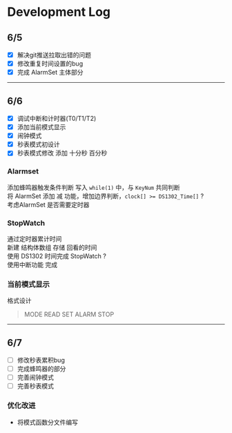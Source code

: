 # Development Log
## 6/5
- [x] 解决git推送拉取出错的问题
- [x] 修改重复时间设置的bug
- [x] 完成 AlarmSet 主体部分

---
## 6/6
- [x] 调试中断和计时器(T0/T1/T2)
- [x] 添加当前模式显示
- [x] 闹钟模式
- [x] 秒表模式初设计
- [x] 秒表模式修改 添加 十分秒 百分秒

### Alarmset
添加蜂鸣器触发条件判断 写入 `while(1)` 中，与 `KeyNum` 共同判断  
将 AlarmSet 添加 减 功能，增加边界判断，`clock[] >= DS1302_Time[]` ?  
考虑AlarmSet 是否需要定时器  

### StopWatch
通过定时器累计时间  
新建 结构体数组 存储 回看的时间  
使用 DS1302 时间完成 StopWatch ?  
使用中断功能 完成  

### 当前模式显示
格式设计  
> MODE
> READ SET ALARM STOP

---
## 6/7
- [ ] 修改秒表累积bug
- [ ] 完成蜂鸣器的部分
- [ ] 完善闹钟模式
- [ ] 完善秒表模式

### 优化改进
- 将模式函数分文件编写